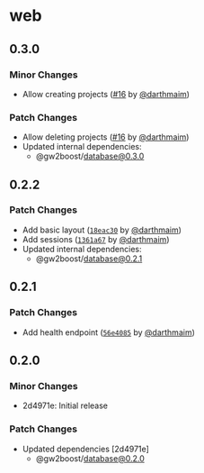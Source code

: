 # web

## 0.3.0

### Minor Changes

- Allow creating projects ([#16](https://github.com/darthmaim/gw2boost.com/pull/16) by [@darthmaim](https://github.com/darthmaim))

### Patch Changes

- Allow deleting projects ([#16](https://github.com/darthmaim/gw2boost.com/pull/16) by [@darthmaim](https://github.com/darthmaim))
- Updated internal dependencies:
  - @gw2boost/database@0.3.0

## 0.2.2

### Patch Changes

- Add basic layout ([`18eac30`](https://github.com/darthmaim/gw2boost.com/commit/18eac30637d1124004fc3235f217b03201ded5ee) by [@darthmaim](https://github.com/darthmaim))
- Add sessions ([`1361a67`](https://github.com/darthmaim/gw2boost.com/commit/1361a67b1c4d40489f6c9732172130123fe3d959) by [@darthmaim](https://github.com/darthmaim))
- Updated internal dependencies:
  - @gw2boost/database@0.2.1

## 0.2.1

### Patch Changes

- Add health endpoint ([`56e4085`](https://github.com/darthmaim/gw2boost.com/commit/56e4085ad85c0a6f14dee4059741f70671d7eb7a) by [@darthmaim](https://github.com/darthmaim))

## 0.2.0

### Minor Changes

- 2d4971e: Initial release

### Patch Changes

- Updated dependencies [2d4971e]
  - @gw2boost/database@0.2.0
